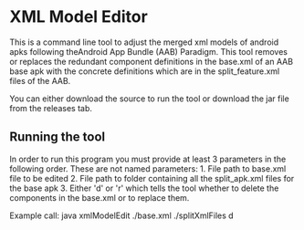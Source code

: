# XML Model Editor
This is a command line tool to adjust the merged xml models of android apks following theAndroid App Bundle (AAB) Paradigm. This tool removes or replaces the redundant component definitions in the base.xml of an AAB base apk with the concrete definitions which are in the split_feature.xml files of the AAB. 

You can either download the source to run the tool or download the jar file from the releases tab.

## Running the tool
In order to run this program you must provide at least 3 parameters in the following order. These are not named parameters:
        1. File path to base.xml file to be edited
        2. File path to folder containing all the split_apk.xml files for the base apk
        3. Either 'd' or 'r' which tells the tool whether to delete the components in the base.xml or to replace them.

Example call: java xmlModelEdit ./base.xml ./splitXmlFiles d